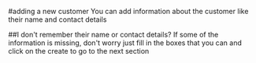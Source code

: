 #adding a new customer
You can add information about the customer like their name and contact details

##I don't remember their name or contact details?
If some of the information is missing, don't worry just fill in the boxes that you can and click on the create to go to the next section